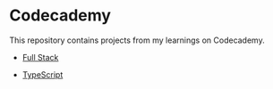 # Codecademy

This repository contains projects from my learnings on Codecademy.

- [Full Stack](./Full%20Stack/)

- [TypeScript](./TypeScript/)